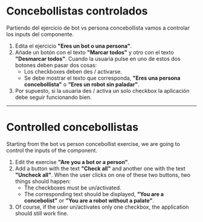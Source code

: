 # Concebollistas controlados

Partiendo del ejercicio de bot vs persona concebollista vamos a controlar los inputs del componente.

1. Edita el ejercicio **"Eres un bot o una persona"**.
2. Añade un botón con el texto **"Marcar todos"** y otro con el texto **"Desmarcar todos"**. Cuando la usuaria pulse en uno de estos dos botones deben pasar dos cosas:
   - Los checkboxes deben des / activarse.
   - Se debe mostrar el texto que corresponda, **"Eres una persona concebollista"** o **"Eres un robot sin paladar"**.
3. Por supuesto, si la usuaria des / activa un solo checkbox la aplicación debe seguir funcionando bien.

---

# Controlled concebollistas

Starting from the bot vs person concebollist exercise, we are going to control the inputs of the component.

1. Edit the exercise **"Are you a bot or a person"**.
2. Add a button with the text **"Check all"** and another one with the text **"Uncheck all"**. When the user clicks on one of these two buttons, two things should happen:
   - The checkboxes must be un/activated.
   - The corresponding text should be displayed, **"You are a concebolist"** or **"You are a robot without a palate"**.
3. Of course, if the user un/activates only one checkbox, the application should still work fine.
